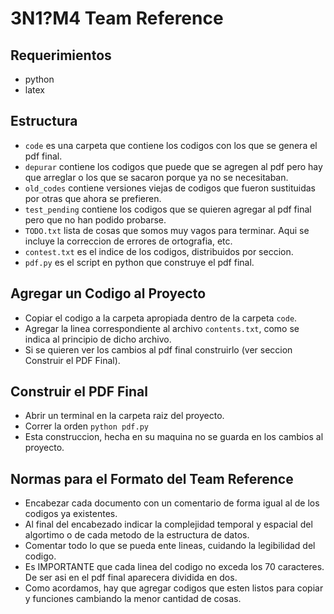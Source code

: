 # 3N1?M4 Team Reference

## Requerimientos

* python
* latex

## Estructura

* `code` es una carpeta que contiene los codigos con los que se genera el pdf final.
* `depurar` contiene los codigos que puede que se agregen al pdf pero hay que arreglar o los que se sacaron porque ya no se necesitaban.
* `old_codes` contiene versiones viejas de codigos que fueron sustituidas por otras que ahora se prefieren. 
* `test_pending` contiene los codigos que se quieren agregar al pdf final pero que no han podido probarse.
* `TODO.txt` lista de cosas que somos muy vagos para terminar. Aqui se incluye la correccion de errores de ortografia, etc.
* `contest.txt` es el indice de los codigos, distribuidos por seccion.
* `pdf.py` es el script en python que construye el pdf final.

## Agregar un Codigo al Proyecto

* Copiar el codigo a la carpeta apropiada dentro de la carpeta `code`.
* Agregar la linea correspondiente al archivo `contents.txt`, como se indica al principio de dicho archivo.
* Si se quieren ver los cambios al pdf final construirlo (ver seccion Construir el PDF Final).

## Construir el PDF Final

* Abrir un terminal en la carpeta raiz del proyecto.
* Correr la orden `python pdf.py`
* Esta construccion, hecha en su maquina no se guarda en los cambios al proyecto.

## Normas para el Formato del Team Reference

* Encabezar cada documento con un comentario de forma igual al de los codigos ya existentes. 
* Al final del encabezado indicar la complejidad temporal y espacial del algortimo o de cada metodo de la estructura de datos.
* Comentar todo lo que se pueda ente lineas, cuidando la legibilidad del codigo.
* Es IMPORTANTE que cada linea del codigo no exceda los 70 caracteres. De ser asi en el pdf final aparecera dividida en dos.
* Como acordamos, hay que agregar codigos que esten listos para copiar y funciones cambiando la menor cantidad de cosas. 

